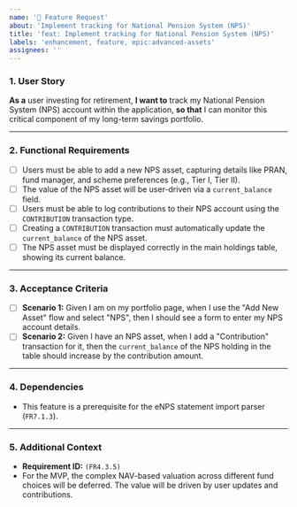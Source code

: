 ```yaml
---
name: '🚀 Feature Request'
about: 'Implement tracking for National Pension System (NPS)'
title: 'feat: Implement tracking for National Pension System (NPS)'
labels: 'enhancement, feature, epic:advanced-assets'
assignees: ''
---
```


### 1. User Story

**As a** user investing for retirement,
**I want to** track my National Pension System (NPS) account within the application,
**so that** I can monitor this critical component of my long-term savings portfolio.

---

### 2. Functional Requirements

*   [ ] Users must be able to add a new NPS asset, capturing details like PRAN, fund manager, and scheme preferences (e.g., Tier I, Tier II).
*   [ ] The value of the NPS asset will be user-driven via a `current_balance` field.
*   [ ] Users must be able to log contributions to their NPS account using the `CONTRIBUTION` transaction type.
*   [ ] Creating a `CONTRIBUTION` transaction must automatically update the `current_balance` of the NPS asset.
*   [ ] The NPS asset must be displayed correctly in the main holdings table, showing its current balance.

---

### 3. Acceptance Criteria

*   [ ] **Scenario 1:** Given I am on my portfolio page, when I use the "Add New Asset" flow and select "NPS", then I should see a form to enter my NPS account details.
*   [ ] **Scenario 2:** Given I have an NPS asset, when I add a "Contribution" transaction for it, then the `current_balance` of the NPS holding in the table should increase by the contribution amount.

---

### 4. Dependencies

*   This feature is a prerequisite for the eNPS statement import parser (`FR7.1.3`).

---

### 5. Additional Context

*   **Requirement ID:** `(FR4.3.5)`
*   For the MVP, the complex NAV-based valuation across different fund choices will be deferred. The value will be driven by user updates and contributions.